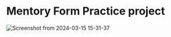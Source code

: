 # Mentory Form Practice project

![Screenshot from 2024-03-15 15-31-37](https://github.com/APireda/Practice-Mentory-Form/assets/142326410/c78d072e-0f83-4158-afdf-711359be8472)
